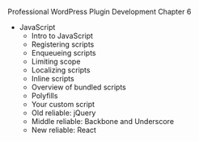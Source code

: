 Professional WordPress Plugin Development Chapter 6

- JavaScript
   - Intro to JavaScript
   - Registering scripts
   - Enqueueing scripts
   - Limiting scope
   - Localizing scripts
   - Inline scripts
   - Overview of bundled scripts
   - Polyfills
   - Your custom script
   - Old reliable: jQuery
   - Middle reliable: Backbone and Underscore
   - New reliable: React